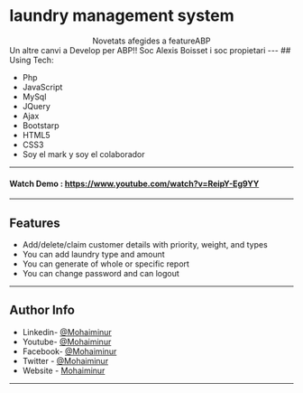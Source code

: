 # laundry management system
<center>Novetats afegides a featureABP</center>
Un altre canvi a Develop per ABP!!
Soc Alexis Boisset i soc propietari
---
## Using Tech:

* Php
* JavaScript
* MySql
* JQuery
* Ajax
* Bootstarp
* HTML5
* CSS3
* Soy el mark y soy el colaborador


---
#### Watch Demo : https://www.youtube.com/watch?v=ReipY-Eg9YY
---
## Features

*	Add/delete/claim customer details with priority, weight, and types 
*	You can add laundry type and amount
*	You can generate of whole or specific report
*	You can change password and can logout


---


## Author Info
- Linkedin- [@Mohaiminur](https://www.linkedin.com/in/mohaiminur/)
- Youtube- [@Mohaiminur](https://www.youtube.com/channel/UC5MlwVt5vXtpHvgDHxbgqmw)
- Facebook- [@Mohaiminur](https://facebook.com/mohaiminur404)
- Twitter - [@Mohaiminur](https://twitter.com/mohaiminur404)
- Website - [Mohaiminur](https://mohaiminur.ml)

---
